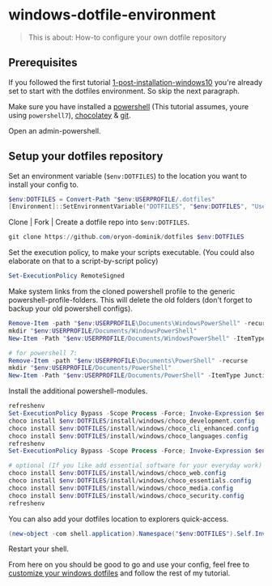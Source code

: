 # windows-dotfile-environment

> This is about: How-to configure your own dotfile repository

## Prerequisites

If you followed the first tutorial [1-post-installation-windows10](1-post-installation-windows10.md) you're
already set to start with the dotfiles environment. So skip the next paragraph.

Make sure you have installed a [powershell](https://github.com/PowerShell/PowerShell#get-powershell) (This tutorial assumes, youre using `powershell7`), [chocolatey](https://chocolatey.org/) & [git](https://git-scm.com/).

Open an admin-powershell.

## Setup your dotfiles repository

Set an environment variable (`$env:DOTFILES`) to the location you want to install your config to. 

```powershell
$env:DOTFILES = Convert-Path "$env:USERPROFILE/.dotfiles"
[Environment]::SetEnvironmentVariable("DOTFILES", "$env:DOTFILES", "User")
```

Clone | Fork | Create a dotfile repo into `$env:DOTFILES`.

```powershell
git clone https://github.com/oryon-dominik/dotfiles $env:DOTFILES
```

Set the execution policy, to make your scripts executable. (You could also
elaborate on that to a script-by-script policy)
```powershell
Set-ExecutionPolicy RemoteSigned
```

Make system links from the cloned powershell profile to the generic powershell-profile-folders.
This will delete the old folders (don't forget to backup your old powershell configs).

```powershell
Remove-Item -path "$env:USERPROFILE\Documents\WindowsPowerShell" -recurse
mkdir "$env:USERPROFILE/Documents/WindowsPowerShell"
New-Item -Path "$env:USERPROFILE/Documents/WindowsPowerShell" -ItemType Junction -Value "$env:DOTFILES/common/powershell"

# for powershell 7:
Remove-Item -path "$env:USERPROFILE\Documents\PowerShell" -recurse
mkdir "$env:USERPROFILE/Documents/PowerShell"
New-Item -Path "$env:USERPROFILE/Documents/PowerShell" -ItemType Junction -Value "$env:DOTFILES/common/powershell"
```

Install the additional powershell-modules. 

```powershell
refreshenv
Set-ExecutionPolicy Bypass -Scope Process -Force; Invoke-Expression $env:DOTFILES/install/windows/additional_powershell_modules.ps1
choco install $env:DOTFILES/install/windows/choco_development.config
choco install $env:DOTFILES/install/windows/choco_cli_enhanced.config
choco install $env:DOTFILES/install/windows/choco_languages.config
refreshenv
Set-ExecutionPolicy Bypass -Scope Process -Force; Invoke-Expression $env:DOTFILES/install/windows/modern_unix_for_windows.ps1

# optional (If you like add essential software for your everyday work)
choco install $env:DOTFILES/install/windows/choco_web.config
choco install $env:DOTFILES/install/windows/choco_essentials.config
choco install $env:DOTFILES/install/windows/choco_media.config
choco install $env:DOTFILES/install/windows/choco_security.config
refreshenv
```


You can also add your dotfiles location to explorers quick-access.

```powershell
(new-object -com shell.application).Namespace("$env:DOTFILES").Self.InvokeVerb("pintohome")
```

Restart your shell.

From here on you should be good to go and use your config, feel free to [customize your windows dotfiles](3-customize-windows-dotfiles.md)
and follow the rest of my tutorial.

